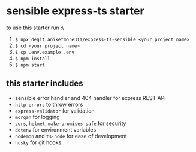 # sensible express-ts starter

to use this starter run :\

1. `$ npx degit aniketmore311/express-ts-sensible <your project name>`
2. `$ cd <your project name>`
3. `$ cp .env.example .env`
4. `$ npm install`
5. `$ npm start`

## this starter includes

- sensible error handler and 404 handler for express REST API
- `http-errors` to throw errors
- `express-validator` for validation
- `morgan` for logging
- `cors`, `helmet`, `make-promises-safe` for security
- `dotenv` for environment variables
- `nodemon` and `ts-node` for ease of development
- `husky` for git hooks
